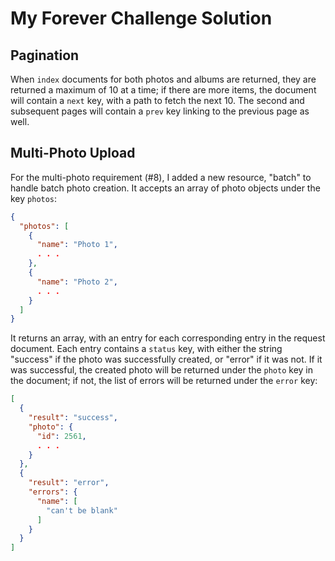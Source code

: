 # My Forever Challenge Solution

## Pagination
When `index` documents for both photos and albums are returned, they are returned a maximum of 10 at a time; if there are more items, the document will contain a `next` key, with a path to fetch the next 10.  The second and subsequent pages will contain a `prev` key linking to the previous page as well.

## Multi-Photo Upload
For the multi-photo requirement (#8), I added a new resource, "batch" to handle batch photo creation.  It accepts an array of photo objects under the key `photos`:


```json
{
  "photos": [
    {
      "name": "Photo 1",
      . . .
    },
    {
      "name": "Photo 2",
      . . .
    }
  ]
}
```

It returns an array, with an entry for each corresponding entry in the request document.  Each entry contains a `status` key, with either the string "success" if the photo was successfully created, or "error" if it was not.  If it was successful, the created photo will be returned under the `photo` key in the document; if not, the list of errors will be returned under the `error` key:

```json
[
  {
    "result": "success",
    "photo": {
      "id": 2561,
      . . .
    }
  },
  {
    "result": "error",
    "errors": {
      "name": [
        "can't be blank"
      ]
    }
  }
]
```
